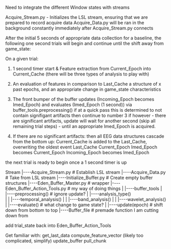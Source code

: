 Need to integrate the different Window states with streams

Acquire_Stream.py - Initializes the LSL stream, ensuring that we are prepared to record acquire data
Acquire_Data.py will be ran in the background constantly immediately after Acquire_Stream.py connects

After the initial 5 seconds of appropriate data collection for a baseline, the following one second trials will begin and continue until the shift away from game_state:

On a given trial:
1. 1 second timer start & Feature extraction from Current_Epoch into Current_Cache (there will be three types of analysis to play with)

2. An evaluation of features in comparison to Last_Cache a structure of x past epochs, and an appropriate change in game_state characteristics

3. The front bumper of the buffer updates (Incoming_Epoch becomes Imed_Epoch) and evaluates (Imed_Epoch (1 second)) via buffer_tools.preprocessing() if at a quick pass this is determined to not contain signifigant artifacts then continue to number 3
      if however - there are significant artifacts, update will wait for another second (skip all remaining trial steps) - until an appropriate Imed_Epoch is acquired.

4. If there are no significant artifacts:
      then all EEG data structures cascade from the bottom up:
Current_Cache is added to the Last_Cache, overwriting the oldest event Last_Cache
Current_Epoch
Imed_Epoch becomes Current_Epoch
Incoming_Epoch becomes Imed_Epoch

the next trial is ready to begin once a 1 second timer is up



Stream
|----Acquire_Stream.py                    # Establish LSL stream
|----Acquire_Data.py                      # Take from LSL stream
|----Initialize_Buffer.py                 # Create empty buffer structures
|----Eden_Buffer_Master.py                # wrapper
|----Eden_Buffer_Action_Tools.py          # my way of doing things
|    |----buffer_tools
|         |----preprocessing()            # ignore update?
|         |----analysis_type()            
|         |    |----temporal_analysis()
|         |    |----band_analysis()
|         |    |----wavelet_analysis()
|         |----evaluate()                 # what change to game state?
|         |----update(epoch)              # shift down from bottom to top
|----Buffer_file                          # premade function I am cutting down from


  add trial_state back into Eden_Buffer_Action_Tools

Get familiar with:
get_last_data
compute_feature_vector (likely too complicated, simplify)
update_buffer
pull_chunk
